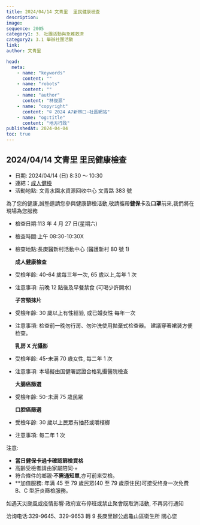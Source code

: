 ```yaml
---
title: 2024/04/14 文青里  里民健康檢查
description:
image:
sequence: 2005
category1: 3. 社團活動與急難救濟
category2: 3.1 舉辦社團活動
link:
author: 文青里

head:
  meta:
    - name: "keywords"
      content: ""
    - name: "robots"
      content: ""
    - name: "author"
      content: "林俊源"
    - name: "copyright"
      content: "© 2024 A7新林口-社區網站"
    - name: "og:title"
      content: "地方行政"
publishedAt: 2024-04-04
toc: true
---
```


## 2024/04/14 文青里 里民健康檢查

- 日期: 2024/04/14 (日) 8:30 ～ 10:30
- 連結：<a href="https://www.facebook.com/groups/a7.home.tw/permalink/7500017826703852/">成人健檢</a>
- 活動地點: 文青水園水資源回收中心 文青路 383 號

為了您的健康,誠墊邀請您參與健康篩檢活動,敬請攜帶**健保卡**及**口罩**前來,我們將在現場為您服務

- 檢查日期:113 年 4 月 27 日(星期六)
- 檢查時間:上午 08:30-10:30X
- 檢查地點:長庚醫新村活動中心 (醫護新村 80 號 1)

  **成人健康檢查**

- 受檢年齡: 40-64 歲每三年一次, 65 歲以上,每年 1 次
- 注意事項: 前晚 12 點後及早餐禁食 (可喝少許開水)

  **子宮頸抹片**

- 受檢年齡: 30 歲以上有性經验, 或已婚女性 每年一次
- 注意事項: 检查前一晚勿行房、勿沖洗使用拋棄式检查器。 建議穿著裙装方便检查。

  **乳房 X 光攝影**

- 受檢年齡: 45-未满 70 歳女性, 每二年 1 次
- 注意事項: 本場擬由国健署認證合格乳攝醫院檢查

  **大腸癌篩選**

- 受檢年齡: 50-未满 75 歳民眾

  **口腔癌篩選**

- 受檢年齡: 30 歲以上民眾有抽菸或嚼檳榔
- 注意事項: 每二年 1 次

注意:

- **當日健保卡過卡確認篩檢資格**
- 高齡受檢者請由家屬陪同·+
- 符合條件的鄉親·**不需通知單**,亦可前来受檢。
- \*\*加值服務: 年满 45 至 79 歲民眾(40 至 79 歲原住民)可接受终身一次免費 B、C 型肝炎篩檢服務。

如遇天災颱風或疫情影響·政府宣布停班或禁止聚會既取消活動, 不再另行通知

洽询电话:329-9645、329-9653 轉 9
長庚里辦公處龜山區衛生所 關心您
